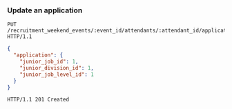 ### Update an application

```http
PUT /recruitment_weekend_events/:event_id/attendants/:attendant_id/applications HTTP/1.1
```

```json
{
  "application": {
    "junior_job_id": 1,
    "junior_division_id": 1,
    "junior_job_level_id": 1
  }
}
```

```http
HTTP/1.1 201 Created
```
